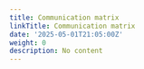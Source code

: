 ```yaml
---
title: Communication matrix
linkTitle: Communication matrix
date: '2025-05-01T21:05:00Z'
weight: 0
description: No content
---
```



